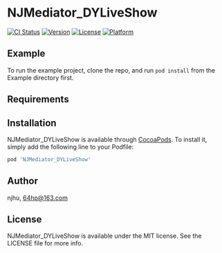 # NJMediator_DYLiveShow

[![CI Status](https://img.shields.io/travis/njhu/NJMediator_DYLiveShow.svg?style=flat)](https://travis-ci.org/njhu/NJMediator_DYLiveShow)
[![Version](https://img.shields.io/cocoapods/v/NJMediator_DYLiveShow.svg?style=flat)](https://cocoapods.org/pods/NJMediator_DYLiveShow)
[![License](https://img.shields.io/cocoapods/l/NJMediator_DYLiveShow.svg?style=flat)](https://cocoapods.org/pods/NJMediator_DYLiveShow)
[![Platform](https://img.shields.io/cocoapods/p/NJMediator_DYLiveShow.svg?style=flat)](https://cocoapods.org/pods/NJMediator_DYLiveShow)

## Example

To run the example project, clone the repo, and run `pod install` from the Example directory first.

## Requirements

## Installation

NJMediator_DYLiveShow is available through [CocoaPods](https://cocoapods.org). To install
it, simply add the following line to your Podfile:

```ruby
pod 'NJMediator_DYLiveShow'
```

## Author

njhu, 64hp@163.com

## License

NJMediator_DYLiveShow is available under the MIT license. See the LICENSE file for more info.
